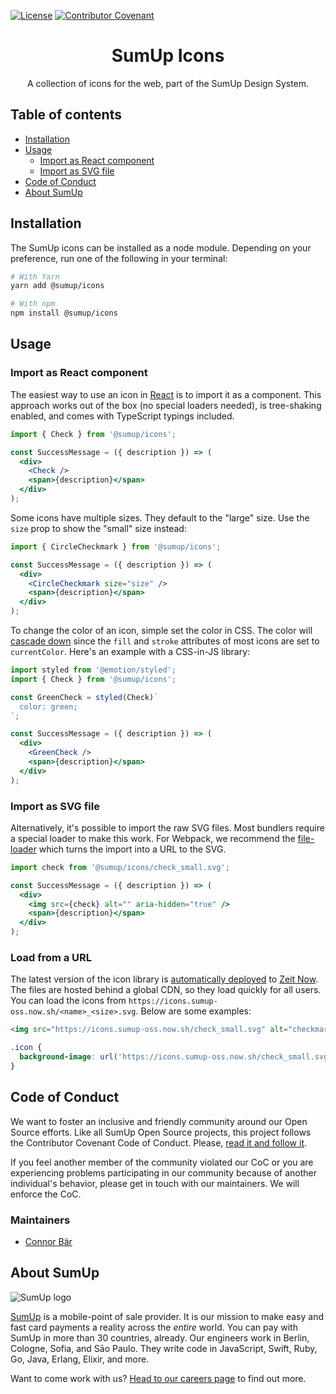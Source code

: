 [![License](https://img.shields.io/badge/license--lightgrey.svg)](https://github.com/sumup-oss/icons/LICENSE)
[![Contributor Covenant](https://img.shields.io/badge/Contributor%20Covenant-v1.4%20adopted-ff69b4.svg)](CODE_OF_CONDUCT.md)

<div align="center">

# SumUp Icons

A collection of icons for the web, part of the SumUp Design System.

</div>

## Table of contents

- [Installation](#installation)
- [Usage](#usage)
  - [Import as React component](#import-as-react-component)
  - [Import as SVG file](#import-as-svg-file)
- [Code of Conduct](#code-of-conduct)
- [About SumUp](#about-sumup)

## Installation

The SumUp icons can be installed as a node module. Depending on your preference, run one of the following in your terminal:

```sh
# With Yarn
yarn add @sumup/icons

# With npm
npm install @sumup/icons
```

## Usage

### Import as React component

The easiest way to use an icon in [React](https://reactjs.org/) is to import it as a component. This approach works out of the box (no special loaders needed), is tree-shaking enabled, and comes with TypeScript typings included.

```jsx
import { Check } from '@sumup/icons';

const SuccessMessage = ({ description }) => (
  <div>
    <Check />
    <span>{description}</span>
  </div>
);
```

Some icons have multiple sizes. They default to the "large" size. Use the `size` prop to show the "small" size instead:

```jsx
import { CircleCheckmark } from '@sumup/icons';

const SuccessMessage = ({ description }) => (
  <div>
    <CircleCheckmark size="size" />
    <span>{description}</span>
  </div>
);
```

To change the color of an icon, simple set the color in CSS. The color will [cascade down](https://css-tricks.com/cascading-svg-fill-color/) since the `fill` and `stroke` attributes of most icons are set to `currentColor`. Here's an example with a CSS-in-JS library:

```jsx
import styled from '@emotion/styled';
import { Check } from '@sumup/icons';

const GreenCheck = styled(Check)`
  color: green;
`;

const SuccessMessage = ({ description }) => (
  <div>
    <GreenCheck />
    <span>{description}</span>
  </div>
);
```

### Import as SVG file

Alternatively, it's possible to import the raw SVG files. Most bundlers require a special loader to make this work. For Webpack, we recommend the [file-loader](https://github.com/webpack-contrib/file-loader) which turns the import into a URL to the SVG.

```jsx
import check from '@sumup/icons/check_small.svg';

const SuccessMessage = ({ description }) => (
  <div>
    <img src={check} alt="" aria-hidden="true" />
    <span>{description}</span>
  </div>
);
```

### Load from a URL

The latest version of the icon library is [automatically deployed](https://icons.sumup-oss.now.sh/) to [Zeit Now](https://zeit.co/). The files are hosted behind a global CDN, so they load quickly for all users. You can load the icons from `https://icons.sumup-oss.now.sh/<name>_<size>.svg`. Below are some examples:

```html
<img src="https://icons.sumup-oss.now.sh/check_small.svg" alt="checkmark" />
```

```css
.icon {
  background-image: url('https://icons.sumup-oss.now.sh/check_small.svg');
}
```

## Code of Conduct

We want to foster an inclusive and friendly community around our Open Source efforts. Like all SumUp Open Source projects, this project follows the Contributor Covenant Code of Conduct. Please, [read it and follow it](CODE_OF_CONDUCT.md).

If you feel another member of the community violated our CoC or you are experiencing problems participating in our community because of another individual's behavior, please get in touch with our maintainers. We will enforce the CoC.

### Maintainers

- [Connor Bär](mailto:connor.baer@sumup.com)

## About SumUp

![SumUp logo](https://raw.githubusercontent.com/sumup-oss/assets/master/sumup-logo.svg?sanitize=true)

[SumUp](https://sumup.com) is a mobile-point of sale provider. It is our mission to make easy and fast card payments a reality across the _entire_ world. You can pay with SumUp in more than 30 countries, already. Our engineers work in Berlin, Cologne, Sofia, and Sāo Paulo. They write code in JavaScript, Swift, Ruby, Go, Java, Erlang, Elixir, and more.

Want to come work with us? [Head to our careers page](https://sumup.com/careers) to find out more.
